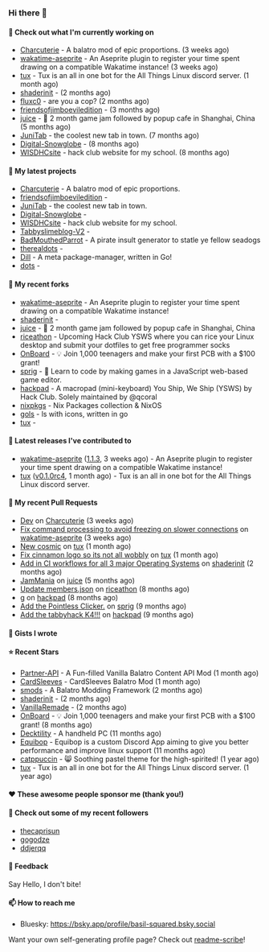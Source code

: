 ### Hi there 👋

#### 👷 Check out what I'm currently working on

- [Charcuterie](https://github.com/basil-squared/Charcuterie) - A balatro mod of epic proportions. (3 weeks ago)
- [wakatime-aseprite](https://github.com/espcaa/wakatime-aseprite) - An Aseprite plugin to register your time spent drawing on a compatible Wakatime instance! (3 weeks ago)
- [tux](https://github.com/allthingslinux/tux) - Tux is an all in one bot for the All Things Linux discord server. (1 month ago)
- [shaderinit](https://github.com/TheBearodactyl/shaderinit) -  (2 months ago)
- [fluxc0](https://github.com/basil-squared/fluxc0) - are you a cop? (2 months ago)
- [friendsofjimboeviledition](https://github.com/basil-squared/friendsofjimboeviledition) -  (3 months ago)
- [juice](https://github.com/hackclub/juice) - 🧃 2 month game jam followed by popup cafe in Shanghai, China (5 months ago)
- [JuniTab](https://github.com/basil-squared/JuniTab) - the coolest new tab in town. (7 months ago)
- [Digital-Snowglobe](https://github.com/basil-squared/Digital-Snowglobe) -  (8 months ago)
- [WISDHCsite](https://github.com/basil-squared/WISDHCsite) - hack club website for my school. (8 months ago)

#### 🌱 My latest projects

- [Charcuterie](https://github.com/basil-squared/Charcuterie) - A balatro mod of epic proportions.
- [friendsofjimboeviledition](https://github.com/basil-squared/friendsofjimboeviledition) - 
- [JuniTab](https://github.com/basil-squared/JuniTab) - the coolest new tab in town.
- [Digital-Snowglobe](https://github.com/basil-squared/Digital-Snowglobe) - 
- [WISDHCsite](https://github.com/basil-squared/WISDHCsite) - hack club website for my school.
- [Tabbyslimeblog-V2](https://github.com/basil-squared/Tabbyslimeblog-V2) - 
- [BadMouthedParrot](https://github.com/basil-squared/BadMouthedParrot) - A pirate insult generator to statle ye fellow seadogs
- [therealdots](https://github.com/basil-squared/therealdots) - 
- [Dill](https://github.com/basil-squared/Dill) - A meta package-manager, written in Go!
- [dots](https://github.com/basil-squared/dots) - 

#### 🍴 My recent forks

- [wakatime-aseprite](https://github.com/basil-squared/wakatime-aseprite) - An Aseprite plugin to register your time spent drawing on a compatible Wakatime instance!
- [shaderinit](https://github.com/basil-squared/shaderinit) - 
- [juice](https://github.com/basil-squared/juice) - 🧃 2 month game jam followed by popup cafe in Shanghai, China
- [riceathon](https://github.com/basil-squared/riceathon) - Upcoming Hack Club YSWS where you can rice your Linux desktop and submit your dotfiles to get free programmer socks
- [OnBoard](https://github.com/basil-squared/OnBoard) -  💡 Join 1,000 teenagers and make your first PCB with a $100 grant!
- [sprig](https://github.com/basil-squared/sprig) - 🍃 Learn to code by making games in a JavaScript web-based game editor.
- [hackpad](https://github.com/basil-squared/hackpad) - A macropad (mini-keyboard) You Ship, We Ship (YSWS) by Hack Club. Solely maintained by @qcoral
- [nixpkgs](https://github.com/basil-squared/nixpkgs) - Nix Packages collection & NixOS
- [gols](https://github.com/basil-squared/gols) - ls with icons, written in go
- [tux](https://github.com/basil-squared/tux) - 

#### 🔭 Latest releases I've contributed to

- [wakatime-aseprite](https://github.com/espcaa/wakatime-aseprite) ([1.1.3](https://github.com/espcaa/wakatime-aseprite/releases/tag/1.1.3), 3 weeks ago) - An Aseprite plugin to register your time spent drawing on a compatible Wakatime instance!
- [tux](https://github.com/allthingslinux/tux) ([v0.1.0rc4](https://github.com/allthingslinux/tux/releases/tag/v0.1.0rc4), 1 month ago) - Tux is an all in one bot for the All Things Linux discord server.

#### 🔨 My recent Pull Requests

- [Dev](https://github.com/basil-squared/Charcuterie/pull/2) on [Charcuterie](https://github.com/basil-squared/Charcuterie) (3 weeks ago)
- [Fix command processing to avoid freezing on slower connections](https://github.com/espcaa/wakatime-aseprite/pull/3) on [wakatime-aseprite](https://github.com/espcaa/wakatime-aseprite) (3 weeks ago)
- [New cosmic](https://github.com/allthingslinux/tux/pull/878) on [tux](https://github.com/allthingslinux/tux) (1 month ago)
- [Fix cinnamon logo so its not all wobbly](https://github.com/allthingslinux/tux/pull/877) on [tux](https://github.com/allthingslinux/tux) (1 month ago)
- [Add in CI workflows for all 3 major Operating Systems](https://github.com/TheBearodactyl/shaderinit/pull/1) on [shaderinit](https://github.com/TheBearodactyl/shaderinit) (2 months ago)
- [JamMania](https://github.com/hackclub/juice/pull/265) on [juice](https://github.com/hackclub/juice) (5 months ago)
- [Update members.json](https://github.com/hackclub/riceathon/pull/20) on [riceathon](https://github.com/hackclub/riceathon) (8 months ago)
- [g](https://github.com/basil-squared/hackpad/pull/1) on [hackpad](https://github.com/basil-squared/hackpad) (8 months ago)
- [Add the Pointless Clicker.](https://github.com/hackclub/sprig/pull/2466) on [sprig](https://github.com/hackclub/sprig) (9 months ago)
- [Add the tabbyhack K4!!!](https://github.com/hackclub/hackpad/pull/82) on [hackpad](https://github.com/hackclub/hackpad) (9 months ago)



#### 📓 Gists I wrote


#### ⭐ Recent Stars

- [Partner-API](https://github.com/Icecanno/Partner-API) - A Fun-filled Vanilla Balatro Content API Mod (1 month ago)
- [CardSleeves](https://github.com/larswijn/CardSleeves) - CardSleeves Balatro Mod  (1 month ago)
- [smods](https://github.com/Steamodded/smods) - A Balatro Modding Framework (2 months ago)
- [shaderinit](https://github.com/TheBearodactyl/shaderinit) -  (2 months ago)
- [VanillaRemade](https://github.com/nh6574/VanillaRemade) -  (2 months ago)
- [OnBoard](https://github.com/hackclub/OnBoard) -  💡 Join 1,000 teenagers and make your first PCB with a $100 grant! (8 months ago)
- [Decktility](https://github.com/ByteWelder/Decktility) - A handheld PC (11 months ago)
- [Equibop](https://github.com/Equicord/Equibop) - Equibop is a custom Discord App aiming to give you better performance and improve linux support (11 months ago)
- [catppuccin](https://github.com/catppuccin/catppuccin) - 😸 Soothing pastel theme for the high-spirited! (1 year ago)
- [tux](https://github.com/allthingslinux/tux) - Tux is an all in one bot for the All Things Linux discord server. (1 year ago)

#### ❤️ These awesome people sponsor me (thank you!)


#### 👯 Check out some of my recent followers

- [thecaprisun](https://github.com/thecaprisun)
- [gogodze](https://github.com/gogodze)
- [ddjerqq](https://github.com/ddjerqq)

#### 💬 Feedback

Say Hello, I don't bite!

#### 📫 How to reach me

- Bluesky: https://bsky.app/profile/basil-squared.bsky.social





Want your own self-generating profile page? Check out [readme-scribe](https://github.com/charmbracelet/readme-scribe)!

<!-- comments will be preserved -->
